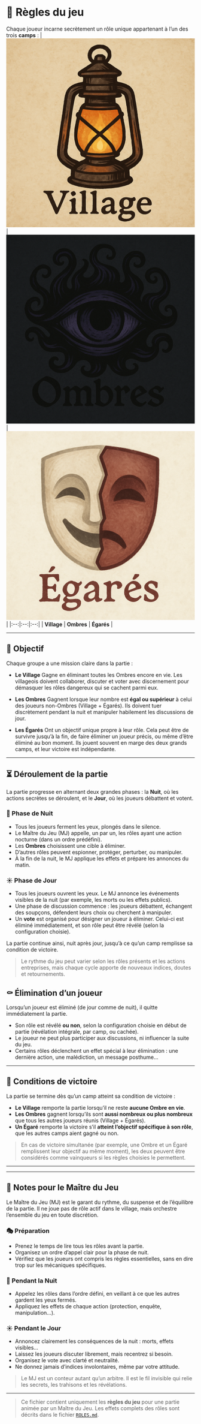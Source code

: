 # 📜 Règles du jeu

Chaque joueur incarne secrètement un rôle unique appartenant à l’un des trois **camps** :
| ![Village](./assets/village.png) | ![Ombres](./assets/ombres.png) | ![Égarés](./assets/egares.png) |
|:--:|:--:|:--:|
| **Village** | **Ombres** | **Égarés** |

---

## 🎯 Objectif

Chaque groupe a une mission claire dans la partie :

* **Le Village**
  Gagne en éliminant toutes les Ombres encore en vie. Les villageois doivent collaborer, discuter et voter avec discernement pour démasquer les rôles dangereux qui se cachent parmi eux.

* **Les Ombres**
  Gagnent lorsque leur nombre est **égal ou supérieur** à celui des joueurs non-Ombres (Village + Égarés). Ils doivent tuer discrètement pendant la nuit et manipuler habilement les discussions de jour.

* **Les Égarés**
  Ont un objectif unique propre à leur rôle. Cela peut être de survivre jusqu’à la fin, de faire éliminer un joueur précis, ou même d’être éliminé au bon moment. Ils jouent souvent en marge des deux grands camps, et leur victoire est indépendante.

---

## ⏳ Déroulement de la partie

La partie progresse en alternant deux grandes phases : la **Nuit**, où les actions secrètes se déroulent, et le **Jour**, où les joueurs débattent et votent.

### 🌙 Phase de Nuit

* Tous les joueurs ferment les yeux, plongés dans le silence.
* Le Maître du Jeu (MJ) appelle, un par un, les rôles ayant une action nocturne (dans un ordre prédéfini).
* Les **Ombres** choisissent une cible à éliminer.
* D’autres rôles peuvent espionner, protéger, perturber, ou manipuler.
* À la fin de la nuit, le MJ applique les effets et prépare les annonces du matin.

### ☀️ Phase de Jour

* Tous les joueurs ouvrent les yeux. Le MJ annonce les événements visibles de la nuit (par exemple, les morts ou les effets publics).
* Une phase de discussion commence : les joueurs débattent, échangent des soupçons, défendent leurs choix ou cherchent à manipuler.
* Un **vote** est organisé pour désigner un joueur à éliminer. Celui-ci est éliminé immédiatement, et son rôle peut être révélé (selon la configuration choisie).

La partie continue ainsi, nuit après jour, jusqu’à ce qu’un camp remplisse sa condition de victoire.

> Le rythme du jeu peut varier selon les rôles présents et les actions entreprises, mais chaque cycle apporte de nouveaux indices, doutes et retournements.


## ⚰️ Élimination d’un joueur

Lorsqu’un joueur est éliminé (de jour comme de nuit), il quitte immédiatement la partie.

* Son rôle est révélé **ou non**, selon la configuration choisie en début de partie (révélation intégrale, par camp, ou cachée).
* Le joueur ne peut plus participer aux discussions, ni influencer la suite du jeu.
* Certains rôles déclenchent un effet spécial à leur élimination : une dernière action, une malédiction, un message posthume…

---

## 🏁 Conditions de victoire

La partie se termine dès qu’un camp atteint sa condition de victoire :

* **Le Village** remporte la partie lorsqu’il ne reste **aucune Ombre en vie**.
* **Les Ombres** gagnent lorsqu’ils sont **aussi nombreux ou plus nombreux** que tous les autres joueurs réunis (Village + Égarés).
* **Un Égaré** remporte la victoire s’il **atteint l’objectif spécifique à son rôle**, que les autres camps aient gagné ou non.

> En cas de victoire simultanée (par exemple, une Ombre et un Égaré remplissent leur objectif au même moment), les deux peuvent être considérés comme vainqueurs si les règles choisies le permettent.

---

---

## 📝 Notes pour le Maître du Jeu

Le Maître du Jeu (MJ) est le garant du rythme, du suspense et de l’équilibre de la partie. Il ne joue pas de rôle actif dans le village, mais orchestre l’ensemble du jeu en toute discrétion.

### 🎭 Préparation

- Prenez le temps de lire tous les rôles avant la partie.
- Organisez un ordre d’appel clair pour la phase de nuit.
- Vérifiez que les joueurs ont compris les règles essentielles, sans en dire trop sur les mécaniques spécifiques.

### 🌙 Pendant la Nuit

- Appelez les rôles dans l’ordre défini, en veillant à ce que les autres gardent les yeux fermés.
- Appliquez les effets de chaque action (protection, enquête, manipulation…).

### ☀️ Pendant le Jour

- Annoncez clairement les conséquences de la nuit : morts, effets visibles…
- Laissez les joueurs discuter librement, mais recentrez si besoin.
- Organisez le vote avec clarté et neutralité.
- Ne donnez jamais d’indices involontaires, même par votre attitude.

> Le MJ est un conteur autant qu’un arbitre. Il est le fil invisible qui relie les secrets, les trahisons et les révélations.



---

> Ce fichier contient uniquement les **règles du jeu** pour une partie animée par un Maître du Jeu. Les effets complets des rôles sont décrits dans le fichier [`ROLES.md`](./ROLES.md).
